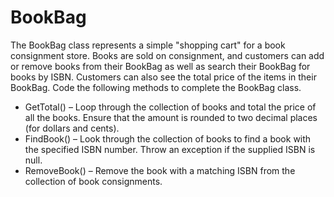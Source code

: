 ---
---
# BookBag

The BookBag class represents a simple "shopping cart" for a book consignment store. Books are sold on consignment, and customers can add or remove books from their BookBag as well as search their BookBag for books by ISBN. Customers can also see the total price of the items in their BookBag. Code the following methods to complete the BookBag class.

* GetTotal() – Loop through the collection of books and total the price of all the books. Ensure that the amount is rounded to two decimal places (for dollars and cents).
* FindBook() – Look through the collection of books to find a book with the specified ISBN number. Throw an exception if the supplied ISBN is null.
* RemoveBook() – Remove the book with a matching ISBN from the collection of book consignments.
